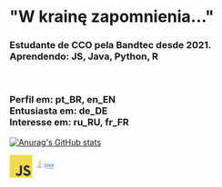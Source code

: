 <h1>"W krainę zapomnienia..."</h1>
<h3>Estudante de CCO pela Bandtec desde 2021.<br>
Aprendendo: JS, Java, Python, R</h3> <br>
<h3> 
Perfil em: pt_BR, en_EN <br>
Entusiasta em: de_DE <br>
Interesse em: ru_RU, fr_FR
</h3>


[![Anurag's GitHub stats](https://github-readme-stats.vercel.app/api?username=ccojoaolima&count_private=true&hide=stars,prs,issues,contribs&theme=tokyonight)](https://github.com/anuraghazra/github-readme-stats)


<img alt="JS" title="JavaScript" width="40px" src="https://raw.githubusercontent.com/github/explore/master/topics/javascript/javascript.png"> <img alt="Java" title="Java" width="40px" src="https://raw.githubusercontent.com/github/explore/master/topics/java/java.png">
<!--
**ccojoaolima/ccojoaolima** is a ✨ _special_ ✨ repository because its `README.md` (this file) appears on your GitHub profile.

Here are some ideas to get you started:

- 🔭 I’m currently working on ...
- 🌱 I’m currently learning ...
- 👯 I’m looking to collaborate on ...
- 🤔 I’m looking for help with ...
- 💬 Ask me about ...
- 📫 How to reach me: ...
- 😄 Pronouns: ...
- ⚡ Fun fact: ...
-->
